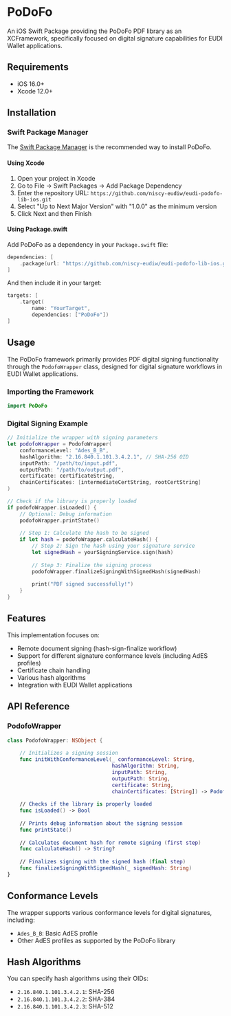 # PoDoFo

An iOS Swift Package providing the PoDoFo PDF library as an XCFramework, specifically focused on digital signature capabilities for EUDI Wallet applications.

## Requirements

- iOS 16.0+
- Xcode 12.0+

## Installation

### Swift Package Manager

The [Swift Package Manager](https://swift.org/package-manager/) is the recommended way to install PoDoFo.

#### Using Xcode

1. Open your project in Xcode
2. Go to File → Swift Packages → Add Package Dependency
3. Enter the repository URL: `https://github.com/niscy-eudiw/eudi-podofo-lib-ios.git`
4. Select "Up to Next Major Version" with "1.0.0" as the minimum version
5. Click Next and then Finish

#### Using Package.swift

Add PoDoFo as a dependency in your `Package.swift` file:

```swift
dependencies: [
    .package(url: "https://github.com/niscy-eudiw/eudi-podofo-lib-ios.git", from: "1.0.4")
]
```

And then include it in your target:

```swift
targets: [
    .target(
        name: "YourTarget",
        dependencies: ["PoDoFo"])
]
```

## Usage

The PoDoFo framework primarily provides PDF digital signing functionality through the `PodofoWrapper` class, designed for digital signature workflows in EUDI Wallet applications.

### Importing the Framework

```swift
import PoDoFo
```

### Digital Signing Example

```swift
// Initialize the wrapper with signing parameters
let podofoWrapper = PodofoWrapper(
    conformanceLevel: "Ades_B_B",
    hashAlgorithm: "2.16.840.1.101.3.4.2.1", // SHA-256 OID
    inputPath: "/path/to/input.pdf",
    outputPath: "/path/to/output.pdf",
    certificate: certificateString,
    chainCertificates: [intermediateCertString, rootCertString]
)

// Check if the library is properly loaded
if podofoWrapper.isLoaded() {
    // Optional: Debug information
    podofoWrapper.printState()
    
    // Step 1: Calculate the hash to be signed
    if let hash = podofoWrapper.calculateHash() {
        // Step 2: Sign the hash using your signature service
        let signedHash = yourSigningService.sign(hash)
        
        // Step 3: Finalize the signing process
        podofoWrapper.finalizeSigningWithSignedHash(signedHash)
        
        print("PDF signed successfully!")
    }
}
```

## Features

This implementation focuses on:

- Remote document signing (hash-sign-finalize workflow)
- Support for different signature conformance levels (including AdES profiles)
- Certificate chain handling
- Various hash algorithms
- Integration with EUDI Wallet applications

## API Reference

### PodofoWrapper

```swift
class PodofoWrapper: NSObject {
    
    // Initializes a signing session
    func initWithConformanceLevel(_ conformanceLevel: String,
                                  hashAlgorithm: String,
                                  inputPath: String,
                                  outputPath: String,
                                  certificate: String,
                                  chainCertificates: [String]) -> PodofoWrapper
                                  
    // Checks if the library is properly loaded
    func isLoaded() -> Bool
    
    // Prints debug information about the signing session
    func printState()
    
    // Calculates document hash for remote signing (first step)
    func calculateHash() -> String?
    
    // Finalizes signing with the signed hash (final step)
    func finalizeSigningWithSignedHash(_ signedHash: String)
}
```

## Conformance Levels

The wrapper supports various conformance levels for digital signatures, including:

- `Ades_B_B`: Basic AdES profile
- Other AdES profiles as supported by the PoDoFo library

## Hash Algorithms

You can specify hash algorithms using their OIDs:

- `2.16.840.1.101.3.4.2.1`: SHA-256
- `2.16.840.1.101.3.4.2.2`: SHA-384
- `2.16.840.1.101.3.4.2.3`: SHA-512
